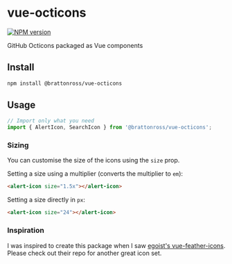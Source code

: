 # vue-octicons

[![NPM version](https://img.shields.io/npm/v/@brattonross/vue-octicons.svg?style=flat)](https://npmjs.com/package/@brattonross/vue-octicons)

GitHub Octicons packaged as Vue components

## Install

```bash
npm install @brattonross/vue-octicons
```

## Usage

```js
// Import only what you need
import { AlertIcon, SearchIcon } from '@brattonross/vue-octicons';
```

### Sizing

You can customise the size of the icons using the `size` prop.

Setting a size using a multiplier (converts the multiplier to `em`):

```html
<alert-icon size="1.5x"></alert-icon>
```

Setting a size directly in `px`:

```html
<alert-icon size="24"></alert-icon>
```

### Inspiration

I was inspired to create this package when I saw [egoist's vue-feather-icons](https://github.com/egoist/vue-feather-icons). Please check out their repo for another great icon set.

